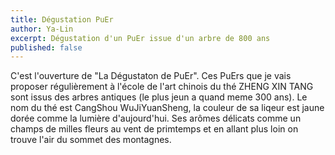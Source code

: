 ```yaml
---
title: Dégustation PuEr
author: Ya-Lin
excerpt: Dégustation d'un PuEr issue d'un arbre de 800 ans
published: false
---
```


C'est l'ouverture de "La Dégustaton de PuEr". Ces PuErs que je vais proposer régulièrement à l'école de l'art chinois du thé ZHENG XIN TANG sont issus des arbres antiques (le plus jeun a quand meme 300 ans). Le nom du thé est CangShou WuJiYuanSheng, la couleur de sa liqeur est jaune dorée comme la lumière d'aujourd'hui. Ses arômes délicats comme un champs de milles fleurs au vent de primtemps et en allant plus loin on trouve l'air du sommet des montagnes.
